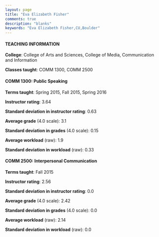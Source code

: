 ```yaml
---
layout: page
title: "Eva Elizabeth Fisher" 
comments: true
description: "blanks"
keywords: "Eva Elizabeth Fisher,CU,Boulder"
---
```

<head>
<script src="https://ajax.googleapis.com/ajax/libs/jquery/2.1.3/jquery.min.js"></script>
<script src="https://dl.dropboxusercontent.com/s/pc42nxpaw1ea4o9/highcharts.js?dl=0"></script>
<!-- <script src="../assets/js/highcharts.js"></script> -->
<style type="text/css">@font-face {
	font-family: "Bebas Neue";
	src: url(https://www.filehosting.org/file/details/544349/BebasNeue Regular.otf) format("opentype");
	}
	h1.Bebas { 
		font-family: "Bebas Neue", Verdana, Tahoma;
	}
</style>
</head>
	   
#### TEACHING INFORMATION

**College**: College of Arts and Sciences, College of Media, Communication and Information

**Classes taught**: COMM 1300, COMM 2500

#### COMM 1300: Public Speaking

**Terms taught**: Spring 2015, Fall 2015, Spring 2016

**Instructor rating**: 3.64

**Standard deviation in instructor rating**: 0.63

**Average grade** (4.0 scale): 3.1

**Standard deviation in grades** (4.0 scale): 0.15

**Average workload** (raw): 1.9

**Standard deviation in workload** (raw): 0.33

#### COMM 2500: Interpersonal Communication

**Terms taught**: Fall 2015

**Instructor rating**: 2.56

**Standard deviation in instructor rating**: 0.0

**Average grade** (4.0 scale): 2.42

**Standard deviation in grades** (4.0 scale): 0.0

**Average workload** (raw): 2.14

**Standard deviation in workload** (raw): 0.0

